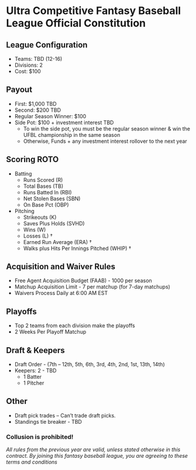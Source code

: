 # Ultra Competitive Fantasy Baseball League Official Constitution

## League Configuration
* Teams: TBD (12-16)	
* Divisions: 2	
* Cost: $100	

## Payout
* First: $1,000	TBD
* Second: $200 TBD
* Regular Season Winner: $100
* Side Pot: $100 + investment interest TBD
  * To win the side pot, you must be the regular season winner & win the UFBL championship in the same season
  * Otherwise, Funds + any investment interest rollover to the next year

## Scoring ROTO
* Batting
  * Runs Scored (R)
  * Total Bases (TB) 
  * Runs Batted In (RBI)
  * Net Stolen Bases (SBN)  
  * On Base Pct (OBP)
* Pitching
  * Strikeouts (K)
  * Saves Plus Holds (SVHD)
  * Wins (W)
  * Losses (L) †
  * Earned Run Average (ERA) †
  * Walks plus Hits Per Innings Pitched (WHIP) † 

## Acquisition and Waiver Rules
* Free Agent Acquisition Budget (FAAB) - 1000 per season
* Matchup Acquisition Limit - 7 per matchup (for 7-day matchups)
* Waivers Process Daily at 6:00 AM EST

## Playoffs
* Top 2 teams from each division make the playoffs	
* 2 Weeks Per Playoff Matchup

## Draft & Keepers
* Draft Order - (7th – 12th, 5th, 6th, 3rd, 4th, 2nd, 1st, 13th, 14th) 
* Keepers: 2 - TBD 
  * 1 Batter
  * 1 Pitcher

## Other
* Draft pick trades – Can’t trade draft picks.
* Standings tie breaker - TBD

### Collusion is prohibited! 
*All rules from the previous year are valid, unless stated otherwise in this contract. By joining this fantasy baseball league, you are agreeing to these terms and conditions*
